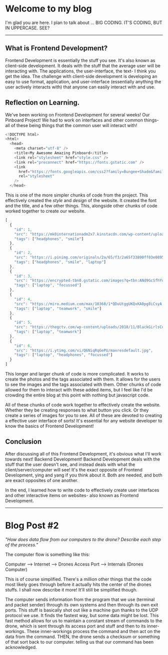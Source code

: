 # Welcome to my blog

I'm glad you are here. I plan to talk about ... BIG CODING. IT'S CODING, BUT IN UPPERCASE. SEE? 

-------------------------------------------------------------------------------------------------------------------------------------------------------------------

## What is Frontend Development? 

Frontend Development is essentially the stuff you see. It's also known as client-side development. It deals with the stuff that the average user will be interacting with. The applications, the user-interface, the text- I think you get the idea. The challenge with client-side development is developing an easy to use format, application, and user-interface (essentially anything the user actively interacts with) that anyone can easily interact with and use. 

## Reflection on Learning.

We've been working on Frontend Development for several weeks! Our Pinboard Project! We had to work on interfaces and other common things- all of these being things that the common user will interact with! 

```javascript
<!DOCTYPE html>
<html>
  <head>
    <meta charset="utf-8" />
    <title>My Awesome Amazing Pinboard</title>
    <link rel="stylesheet" href="style.css" />
    <link rel="preconnect" href="https://fonts.gstatic.com" />
    <link
      href="https://fonts.googleapis.com/css2?family=Bungee+Shade&family=Montserrat:wght@300&display=swap"
      rel="stylesheet"
    />
  </head>
```

This is one of the more simpler chunks of code from the project. This effectively created the *style* and *design* of the website. It created the font and the title, and a few other things. This, alongside other chunks of code worked together to create our website. 

```javascript 
[
  {
    "id": 1,
    "src": "https://mk0internationadm2x7.kinstacdn.com/wp-content/uploads/2018/10/ben-mullins-785443-unsplash-768x432.jpg",
    "tags": ["headphones", "smile"]
  },
  {
    "id": 2,
    "src": "https://i.pinimg.com/originals/2a/65/f3/2a65f33890ff03e08954a76d0a3d1865.jpg",
    "tags": ["headphones", "smile", "laptop"]
  },
  {
    "id": 3,
    "src": "https://encrypted-tbn0.gstatic.com/images?q=tbn:ANd9GcSfhYdIplE-UtslZHzzjdM5zJkCir1atAvgXg&usqp=CAU",
    "tags": ["laptop", "focussed"]
  },
  {
    "id": 4,
    "src": "https://miro.medium.com/max/10368/1*QDuUtggUKQxKA0pg8iCsyA.jpeg",
    "tags": ["laptop", "teamwork", "smile"]
  },
  {
    "id": 5,
    "src": "https://thegctv.com/wp-content/uploads/2018/11/BlackGirlsCode_main.jpg",
    "tags": ["laptop", "teamwork"]
  },
  {
    "id": 6,
    "src": "https://i.ytimg.com/vi/Q6NiqRqGePU/maxresdefault.jpg",
    "tags": ["laptop", "headphones", "focussed"]
  }
]
```

This longer and larger chunk of code is more complicated. It works to create the photos and the tags associated with them. It allows for the users to see the images and the tags associated with them. Other chunks of code allowed for them to interact with these added items, but I feel like I'd be crowding the entire blog at this point with nothing but javascript code. 

All of these chunks of code work together to effectively create the website. Whether they be creating responses to what button you click. Or they create a series of images for you to see. All of these are devoted to creating a effective user interface of sorts! It's essential for any website developer to know the basics of Frontend Development!

## Conclusion

After discussing all of this Frontend Development, it's obvious what I'll work towards next! Backend Development! Backend Development deals with the stuff that the user doesn't see, and instead deals with what the client/server/computer will see! It's the exact opposite of Frontend Development, ying and yang if you think about it. Both are needed, and both are exact opposites of one another. 

In the end, I learned how to write code to effectively create user interfaces and other interactive items on websites- also known as Frontend Development. 

-------------------------------------------------------------------------------------------------------------------------------------------------------------------

# Blog Post #2

*"How does data flow from our computers to the drone? Describe each step of the process."* 

The computer flow is something like this:

Computer --> Internet --> Drones Access Port --> Internals (Drones Computer)

This is of course simplified. There's a million other things that the code most likely goes through before it actually hits the center of the drones stuffs. I shall now describe it more! It'll still be simplified though. 

The computer sends information from the program that we use (terminal and packet sender) through its own systems and then through its own exit ports. This stuff is basically shot out like a machine gun thanks to the UDP protocol we use. It finds the fastest way, but some data might be lost. This fast method allows for us to maintain a constant stream of commands to the drone, which is sent through its access port and stuff and then to its inner-workings. These inner-workings process the command and then act on the data from the command. THEN, the drone sends a checksum or something of that sort back to our computer. telling us that our command has been acknowledged. 
